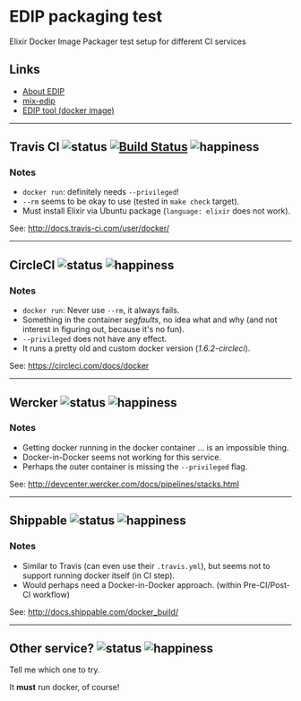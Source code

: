 # EDIP packaging test

Elixir Docker Image Packager test setup for different CI services

## Links

- [About EDIP](https://github.com/asaaki/elixir-docker-image-packager)
- [mix-edip](https://github.com/asaaki/mix-edip)
- [EDIP tool (docker image)](https://github.com/asaaki/docker-images/tree/master/dockerfiles/edip-tool/0.4.3)

----

## Travis CI ![status](https://img.shields.io/badge/docker-ok-brightgreen.svg?style=flat-square) [![Build Status](https://img.shields.io/travis/asaaki/edip-app-test-ci.svg?style=flat-square)](https://travis-ci.org/asaaki/edip-app-test-ci) ![happiness](https://img.shields.io/badge/happiness-yay-33ccff.svg?style=flat-square)

### Notes

- `docker run`: definitely needs `--privileged`!
- `--rm` seems to be okay to use (tested in `make check` target).
- Must install Elixir via Ubuntu package (`language: elixir` does not work).

See: <http://docs.travis-ci.com/user/docker/>

----

## CircleCI ![status](https://img.shields.io/badge/docker-fail-red.svg?style=flat-square) ![happiness](https://img.shields.io/badge/happiness-meh-663300.svg?style=flat-square)

### Notes

- `docker run`: Never use `--rm`, it always fails.
- Something in the container _segfaults_, no idea what and why (and not interest in figuring out, because it's no fun).
- `--privileged` does not have any effect.
- It runs a pretty old and custom docker version (_1.6.2-circleci_).

See: <https://circleci.com/docs/docker>

----

## Wercker ![status](https://img.shields.io/badge/docker-fail-red.svg?style=flat-square) ![happiness](https://img.shields.io/badge/happiness-meh-663300.svg?style=flat-square)

### Notes

- Getting docker running in the docker container ... is an impossible thing.
- Docker-in-Docker seems not working for this service.
- Perhaps the outer container is missing the `--privileged` flag.

See: <http://devcenter.wercker.com/docs/pipelines/stacks.html>

----

## Shippable ![status](https://img.shields.io/badge/docker-fail-red.svg?style=flat-square) ![happiness](https://img.shields.io/badge/happiness-meh-663300.svg?style=flat-square)

### Notes

- Similar to Travis (can even use their `.travis.yml`), but seems not to support running docker itself (in CI step).
- Would perhaps need a Docker-in-Docker approach. (within Pre-CI/Post-CI workflow)

See: <http://docs.shippable.com/docker_build/>

----

## Other service? ![status](https://img.shields.io/badge/docker-%3F%3F%3F-aaaaaa.svg?style=flat-square) ![happiness](https://img.shields.io/badge/happiness-%3F%3F%3F-aaaaaa.svg?style=flat-square)

Tell me which one to try.

It **must** run docker, of course!
